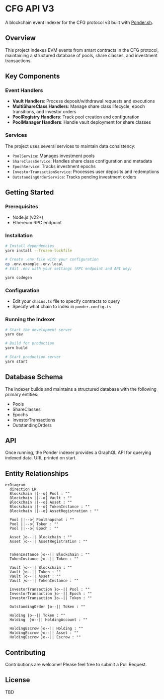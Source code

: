 # CFG API V3

A blockchain event indexer for the CFG protocol v3 built with [Ponder.sh](https://ponder.sh/).

## Overview

This project indexes EVM events from smart contracts in the CFG protocol, maintaining a structured database of pools, share classes, and investment transactions.

## Key Components

### Event Handlers

- **Vault Handlers**: Process deposit/withdrawal requests and executions
- **MultiShareClass Handlers**: Manage share class lifecycle, epoch transitions, and investor orders
- **PoolRegistry Handlers**: Track pool creation and configuration
- **PoolManager Handlers**: Handle vault deployment for share classes

### Services

The project uses several services to maintain data consistency:

- `PoolService`: Manages investment pools
- `ShareClassService`: Handles share class configuration and metadata
- `EpochService`: Tracks investment epochs
- `InvestorTransactionService`: Processes user deposits and redemptions
- `OutstandingOrderService`: Tracks pending investment orders

## Getting Started

### Prerequisites

- Node.js (v22+)
- Ethereum RPC endpoint

### Installation

```bash
# Install dependencies
yarn install --frozen-lockfile

# Create .env file with your configuration
cp .env.example .env.local
# Edit .env with your settings (RPC endpoint and API key)

yarn codegen
```

### Configuration

- Edit your `chains.ts` file to specify contracts to query
- Specify what chain to index in `ponder.config.ts`

### Running the Indexer

```bash
# Start the development server
yarn dev

# Build for production
yarn build

# Start production server
yarn start
```

## Database Schema

The indexer builds and maintains a structured database with the following primary entities:

- Pools
- ShareClasses
- Epochs
- InvestorTransactions
- OutstandingOrders

## API

Once running, the Ponder indexer provides a GraphQL API for querying indexed data. URL printed on start.

## Entity Relationships
```mermaid
erDiagram
  direction LR
  Blockchain ||--o{ Pool : ""
  Blockchain ||--o{ Vault : ""
  Blockchain ||--o{ Asset : ""
  Blockchain ||--o{ TokenInstance : ""
  Blockchain ||--o{ AssetRegistration : ""

  Pool ||--o{ PoolSnapshot : ""
  Pool ||--o{ Token : ""
  Pool ||--o{ Epoch : ""

  Asset }o--|| Blockchain : ""
  Asset }o--|| AssetRegistration : ""


  TokenInstance }o--|| Blockchain : ""
  TokenInstance }o--|| Token : ""

  Vault }o--|| Blockchain : ""
  Vault }o--|| Token : ""
  Vault }o--|| Asset : ""
  Vault }o--|| TokenInstance : ""

  InvestorTransaction }o--|| Pool : ""
  InvestorTransaction }o--|| Epoch : ""
  InvestorTransaction }o--|| Token : ""

  OutstandingOrder }o--|| Token : ""

  Holding }o--|| Token : ""
  Holding  }o--|| HoldingAccount : ""

  HoldingEscrow }o--|| Holding : ""
  HoldingEscrow }o--|| Asset : ""
  HoldingEscrow }o--|| Escrow : ""
```
## Contributing

Contributions are welcome! Please feel free to submit a Pull Request.

## License

TBD

